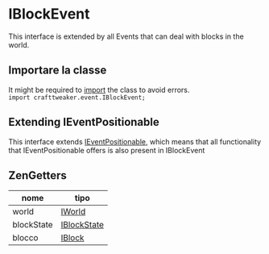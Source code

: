 # IBlockEvent

This interface is extended by all Events that can deal with blocks in the world.

## Importare la classe

It might be required to [import](/AdvancedFunctions/Import/) the class to avoid errors.  
`import crafttweaker.event.IBlockEvent;`

## Extending IEventPositionable

This interface extends [IEventPositionable](/Vanilla/Events/Events/IEventPositionable/), which means that all functionality that IEventPositionable offers is also present in IBlockEvent

## ZenGetters

| nome       | tipo                                        |
| ---------- | ------------------------------------------- |
| world      | [IWorld](/Vanilla/World/IWorld/)            |
| blockState | [IBlockState](/Vanilla/Blocks/IBlockState/) |
| blocco     | [IBlock](/Vanilla/Blocks/IBlock/)           |